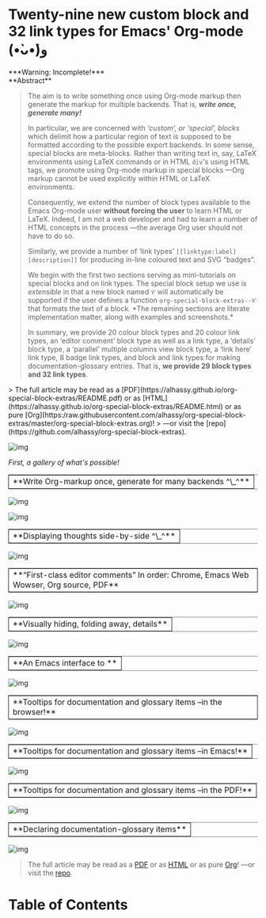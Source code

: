 <h1> Twenty-nine new custom block and 32 link types for Emacs' Org-mode (•̀ᴗ•́)و </h1>

<div class="org-center">
***Warning: Incomplete!***
</div>

<div class="org-center">
**Abstract**
</div>

> The aim is to write something once using Org-mode markup
> then generate the markup for multiple backends.
> That is, ***write once, generate many!***
>
> In particular, we are concerned with *‘custom’, or ‘special’, blocks* which
> delimit how a particular region of text is supposed to be formatted according to
> the possible export backends.  In some sense, special blocks are meta-blocks.
> Rather than writing text in, say, LaTeX environments using LaTeX commands or in
> HTML `div`'s using HTML tags, we promote using Org-mode markup in special blocks
> &#x2014;Org markup cannot be used explicitly within HTML or LaTeX environments.
>
> Consequently, we extend the number of block types available to the Emacs
> Org-mode user **without forcing the user** to learn HTML or LaTeX.
> Indeed, I am not a web developer and had to learn a number of HTML concepts
> in the process &#x2014;the average Org user should not have to do so.
>
> Similarly, we provide a number of ‘link types’ `[[linktype:label][description]]`
> for producing in-line coloured text and SVG “badges”.
>
> We begin with the first two sections serving as mini-tutorials on special blocks
> and on link types. The special block setup we use is *extensible* in that a new
> block named `𝒞` will automatically be supported if the user defines a function
> `org-special-block-extras--𝒞` that formats the text of a block.  \*The remaining
> sections are literate implementation matter, along with examples and
> screenshots.\*
>
> In summary, we provide 20 colour block types and 20 colour link types,
> an ‘editor comment’ block type as well as a link type,
> a ‘details’ block type, a ‘parallel’ multiple columns view block type,
> a ‘link here’ link type, 8 badge link types,
> and block and link types for making documentation-glossary entries.
> That is, **we provide 29 block types and 32 link types**.

<div class="org-center">
> The full article may be read as a [PDF](https://alhassy.github.io/org-special-block-extras/README.pdf) or as [HTML](https://alhassy.github.io/org-special-block-extras/README.html) or as pure [Org](https:/raw.githubusercontent.com/alhassy/org-special-block-extras/master/org-special-block-extras.org)!
> &#x2014;or visit the [repo](https://github.com/alhassy/org-special-block-extras).
</div>

![img](images/foo_block.png "Extensibility! *Plug and play support for new block types!*")

*First, a gallery of what's possible!*

<table border="2" cellspacing="0" cellpadding="6" rules="groups" frame="hsides">


<colgroup>
<col  class="org-left" />
</colgroup>
<tbody>
<tr>
<td class="org-left">**Write Org-markup once, generate for many backends ^\_^**</td>
</tr>
</tbody>
</table>

![img](images/colours.jpg)

![img](images/colour_links.png)

<table border="2" cellspacing="0" cellpadding="6" rules="groups" frame="hsides">


<colgroup>
<col  class="org-left" />
</colgroup>
<tbody>
<tr>
<td class="org-left">**Displaying thoughts side-by-side ^\_^**</td>
</tr>
</tbody>
</table>

![img](images/parallel.png)

<table border="2" cellspacing="0" cellpadding="6" rules="groups" frame="hsides">


<colgroup>
<col  class="org-left" />
</colgroup>
<tbody>
<tr>
<td class="org-left">**“First-class editor comments” In order: Chrome, Emacs Web Wowser, Org source, PDF**</td>
</tr>
</tbody>
</table>

![img](images/edcomm.png)

<table border="2" cellspacing="0" cellpadding="6" rules="groups" frame="hsides">


<colgroup>
<col  class="org-left" />
</colgroup>
<tbody>
<tr>
<td class="org-left">**Visually hiding, folding away, details**</td>
</tr>
</tbody>
</table>

![img](images/details.png)

<table border="2" cellspacing="0" cellpadding="6" rules="groups" frame="hsides">


<colgroup>
<col  class="org-left" />
</colgroup>
<tbody>
<tr>
<td class="org-left">**An Emacs interface to <https://shields.io/>**</td>
</tr>
</tbody>
</table>

![img](images/badges.png)

<table border="2" cellspacing="0" cellpadding="6" rules="groups" frame="hsides">


<colgroup>
<col  class="org-left" />
</colgroup>
<tbody>
<tr>
<td class="org-left">**Tooltips for documentation and glossary items &#x2013;in the browser!**</td>
</tr>
</tbody>
</table>

![img](images/tooltips_browser.png)

<table border="2" cellspacing="0" cellpadding="6" rules="groups" frame="hsides">


<colgroup>
<col  class="org-left" />
</colgroup>
<tbody>
<tr>
<td class="org-left">**Tooltips for documentation and glossary items &#x2013;in Emacs!**</td>
</tr>
</tbody>
</table>

![img](images/tooltips_emacs.png)

<table border="2" cellspacing="0" cellpadding="6" rules="groups" frame="hsides">


<colgroup>
<col  class="org-left" />
</colgroup>
<tbody>
<tr>
<td class="org-left">**Tooltips for documentation and glossary items &#x2013;in the PDF!**</td>
</tr>
</tbody>
</table>

![img](images/tooltips_pdf.png)

<table border="2" cellspacing="0" cellpadding="6" rules="groups" frame="hsides">


<colgroup>
<col  class="org-left" />
</colgroup>
<tbody>
<tr>
<td class="org-left">**Declaring documentation-glossary items**</td>
</tr>
</tbody>
</table>

![img](images/tooltips_declaration.png)

> The full article may be read as a [PDF](https://alhassy.github.io/org-special-block-extras/README.pdf) or as [HTML](https://alhassy.github.io/org-special-block-extras/README.html) or as pure [Org](https:/raw.githubusercontent.com/alhassy/org-special-block-extras/master/org-special-block-extras.org)!
> &#x2014;or visit the [repo](https://github.com/alhassy/org-special-block-extras).


# Table of Contents
